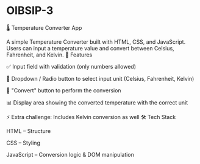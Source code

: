 # OIBSIP-3
🌡️ Temperature Converter App

A simple Temperature Converter built with HTML, CSS, and JavaScript.
Users can input a temperature value and convert between Celsius, Fahrenheit, and Kelvin.
🚀 Features

✅ Input field with validation (only numbers allowed)

🔘 Dropdown / Radio button to select input unit (Celsius, Fahrenheit, Kelvin)

🔄 "Convert" button to perform the conversion

📊 Display area showing the converted temperature with the correct unit

⚡ Extra challenge: Includes Kelvin conversion as well
🛠️ Tech Stack

HTML – Structure

CSS – Styling

JavaScript – Conversion logic & DOM manipulation
